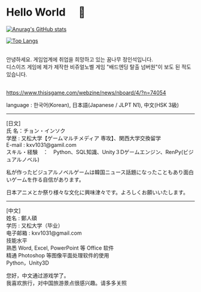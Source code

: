 # Hello World　 👋

[![Anurag's GitHub stats](https://github-readme-stats.vercel.app/api?username=JeongInSeok)](https://github.com/anuraghazra/github-readme-stats)

[![Top Langs](https://github-readme-stats.vercel.app/api/top-langs/?username=JeongInSeok)](https://github.com/anuraghazra/github-readme-stats)

<br>
안녕하세요. 게임업계에 취업을 희망하고 있는 꿈나무 정인석입니다. <br>
디스이즈 게임에 제가 제작한 비쥬얼노벨 게임 "배드엔딩 탈출 넘버원"이 보도 된 적도 있습니다. <br><br>

https://www.thisisgame.com/webzine/news/nboard/4/?n=74054

language : 한국어(Korean), 日本語(Japanese / JLPT N1), 中文(HSK 3級)

<hr>
[日文]<br>
氏 名：チョン・インソク<br>
学歴 : 又松大学【ゲームマルチメディア 専攻】、関西大学交換留学<br>
E-mail : kxv1031@gamil.com<br>
スキル・経験　：　Python、SQL知識、Unity３Dゲームエンジン、RenPy(ビジュアルノベル)

私が作ったビジュアルノベルゲームは韓国ニュース話題になったこともあり面白いゲームを作る自信があります。

日本アニメとか祭り様々な文化に興味津々です。よろしくお願いいたします。

<hr>
[中文]<br>
姓名 : 鄭人碩<br>
学历 : 又松大学（毕业）<br>
电子邮箱 : kxv1031@gmail.com<br>
技能水平<br>
熟悉 Word, Excel, PowerPoint 等 Office 软件<br>
精通 Photoshop 等图像平面处理软件的使用<br>
Python，Unity3D<br>

您好，中文通过游戏学了。<br>我喜欢旅行，对中国旅游景点很感兴趣。请多多关照


<!--
**JeongInSeok/JeongInSeok** is a ✨ _special_ ✨ repository because its `README.md` (this file) appears on your GitHub profile.

Here are some ideas to get you started:

- 🔭 I’m currently working on ...
- 🌱 I’m currently learning ...
- 👯 I’m looking to collaborate on ...
- 🤔 I’m looking for help with ...
- 💬 Ask me about ...
- 📫 How to reach me: ...
- 😄 Pronouns: ...
- ⚡ Fun fact: ...
-->
